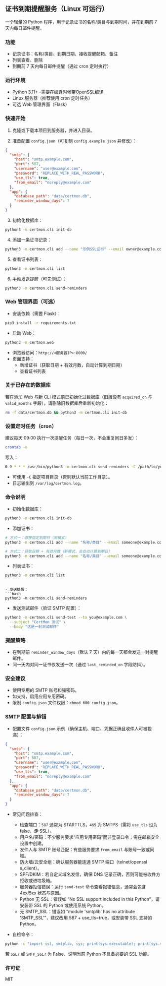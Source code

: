 ## 证书到期提醒服务（Linux 可运行）

一个轻量的 Python 程序，用于记录证书的名称/类目与到期时间，并在到期前 7 天内每日邮件提醒。

### 功能
- 记录证书：名称/类目、到期日期、接收提醒邮箱、备注
- 列表查看、删除
- 到期前 7 天内每日邮件提醒（通过 cron 定时执行）

### 运行环境
- Python 3.11+
-需要在编译时候带OpenSSL编译
- Linux 服务器（推荐使用 cron 定时任务）
 - 可选 Web 管理界面（Flask）

### 快速开始
1) 克隆或下载本项目到服务器，并进入目录。

2) 准备配置 `config.json`（可复制 `config.example.json` 并修改）：
```json
{
  "smtp": {
    "host": "smtp.example.com",
    "port": 587,
    "username": "user@example.com",
    "password": "REPLACE_WITH_REAL_PASSWORD",
    "use_tls": true,
    "from_email": "noreply@example.com"
  },
  "app": {
    "database_path": "data/certmon.db",
    "reminder_window_days": 7
  }
}
```

3) 初始化数据库：
```bash
python3 -m certmon.cli init-db
```

4) 添加一条证书记录：
```bash
python3 -m certmon.cli add --name "示例SSL证书" --email owner@example.com --expires 2025-09-30 --notes "生产环境网关"
```

5) 查看证书列表：
```bash
python3 -m certmon.cli list
```

6) 手动发送提醒（可先测试）：
```bash
python3 -m certmon.cli send-reminders
```

### Web 管理界面（可选）
- 安装依赖（需要 Flask）：
```bash
pip3 install -r requirements.txt
```
- 启动 Web：
```bash
python3 -m certmon.web
```
- 浏览器访问：`http://<服务器IP>:8000/`
- 页面支持：
  - 新增证书（获取日期 + 有效月数，自动计算到期日期）
  - 查看证书列表

### 关于已存在的数据库
若在添加 Web 与新 CLI 模式前已初始化过数据库（旧版没有 `acquired_on` 与 `valid_months` 字段），请删除旧数据库后重新初始化：
```bash
rm -f data/certmon.db && python3 -m certmon.cli init-db
```

### 设置定时任务（cron）
建议每天 09:00 执行一次提醒任务（每日一次，不会重复同日多发）：
```bash
crontab -e
```
写入：
```bash
0 9 * * * /usr/bin/python3 -m certmon.cli send-reminders -C /path/to/your/project > /var/log/certmon.log 2>&1
```
- 可使用 `-C` 指定项目目录（否则默认当前工作目录）。
- 日志输出到 `/var/log/certmon.log`。

### 命令说明
- 初始化数据库：
```bash
python3 -m certmon.cli init-db
```

- 添加证书：
```bash
# 方式一：直接指定到期日（旧模式）
python3 -m certmon.cli add --name "名称/类目" --email someone@example.com --expires YYYY-MM-DD [--notes "备注"]

# 方式二：获取日期 + 有效月数（新模式，会自动计算到期日）
python3 -m certmon.cli add --name "名称/类目" --email someone@example.com --acquired 2025-01-15 --months 14 [--notes "备注"]
```

- 列表证书：
```bash
python3 -m certmon.cli list
```

```

- 发送提醒：
```bash
python3 -m certmon.cli send-reminders
```

- 发送测试邮件（验证 SMTP 配置）：
```bash
python3 -m certmon.cli send-test --to you@example.com \
  --subject "CertMon 测试" \
  --body "这是一封测试邮件"
```

### 提醒策略
- 在到期前 `reminder_window_days`（默认 7 天）内的每一天都会发送一封提醒邮件。
- 同一天内对同一证书仅发送一次（通过 `last_reminded_on` 字段防抖）。

### 安全建议
- 使用专用的 SMTP 账号和强密码。
- 如支持，启用应用专用密码。
- 限制 `config.json` 文件权限：`chmod 600 config.json`。

### SMTP 配置与排错
- 配置文件 `config.json` 示例（确保主机、端口、凭据正确且收件人可被投递）：
```json
{
  "smtp": {
    "host": "smtp.example.com",
    "port": 587,
    "username": "user@example.com",
    "password": "REPLACE_WITH_REAL_PASSWORD",
    "use_tls": true,
    "from_email": "noreply@example.com"
  },
  "app": {
    "database_path": "data/certmon.db",
    "reminder_window_days": 7
  }
}
```

- 常见问题排查：
  - 检查端口：`587` 通常为 STARTTLS，`465` 为 SMTPS（需将 `use_tls` 设为 false，走 SSL）。
  - 用户名/密码：不少服务要求“应用专用密码”而非登录口令；需在邮箱安全设置中创建。
  - 发件人与 SMTP 账号匹配：有些服务要求 `from_email` 与账号一致或同域。
  - 防火墙/云安全组：确认服务器能连通 SMTP 端口（telnet/openssl s_client）。
  - SPF/DKIM：若自定义域名发信，确保 DNS 记录正确，否则可能被收件方拒收或进垃圾箱。
  - 服务器拒信错误：运行 `send-test` 命令查看报错信息，通常会包含 4xx/5xx 状态与原因。
  - Python 无 SSL：错误如 “No SSL support included in this Python”，请安装带 SSL 的 Python 或使用系统 Python。
  - 无 SMTP_SSL：错误如 “module 'smtplib' has no attribute 'SMTP_SSL'”，建议改用 587 + use_tls=true，或安装带 SSL 支持的 Python。

- 自检命令：
```bash
python -c "import ssl, smtplib, sys; print(sys.executable); print(sys.version); print('SSL?', hasattr(ssl,'SSLContext')); print('SMTP_SSL?', hasattr(smtplib,'SMTP_SSL'))"
```
若 `SSL?` 或 `SMTP_SSL?` 为 False，说明当前 Python 不具备必要的 SSL 功能。

### 许可证
MIT


